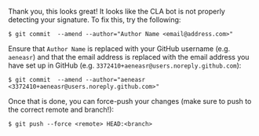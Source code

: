 Thank you, this looks great! It looks like the CLA bot is not properly detecting your signature. To fix this, try the following:

```
$ git commit  --amend --author="Author Name <email@address.com>"
```

Ensure that `Author Name` is replaced with your GitHub username (e.g. `aeneasr`) and that the email address is replaced with the
email address you have set up in GitHub (e.g. `3372410+aeneasr@users.noreply.github.com`):

```
$ git commit  --amend --author="aeneasr <3372410+aeneasr@users.noreply.github.com>"
```

Once that is done, you can force-push your changes (make sure to push to the correct remote and branch!):

```
$ git push --force <remote> HEAD:<branch>
```
